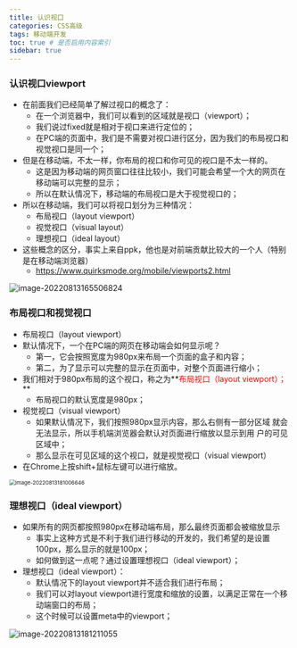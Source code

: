 ```yaml
---
title: 认识视口
categories: CSS高级
tags: 移动端开发
toc: true # 是否启用内容索引
sidebar: true
---
```


### 认识视口viewport

- 在前面我们已经简单了解过视口的概念了：
  - 在一个浏览器中，我们可以看到的区域就是视口（viewport）；
  - 我们说过fixed就是相对于视口来进行定位的；
  - 在PC端的页面中，我们是不需要对视口进行区分，因为我们的布局视口和视觉视口是同一个；
- 但是在移动端，不太一样，你布局的视口和你可见的视口是不太一样的。
  - 这是因为移动端的网页窗口往往比较小，我们可能会希望一个大的网页在移动端可以完整的显示；
  - 所以在默认情况下，移动端的布局视口是大于视觉视口的；
- 所以在移动端，我们可以将视口划分为三种情况：
  - 布局视口（layout viewport）
  - 视觉视口（visual layout）
  - 理想视口（ideal layout）
- 这些概念的区分，事实上来自ppk，他也是对前端贡献比较大的一个人（特别是在移动端浏览器）
  - https://www.quirksmode.org/mobile/viewports2.html

![image-20220813165506824](https://coderyxy-1304887606.cos.ap-nanjing.myqcloud.com/blog%2Fimage-20220813165506824.png)

### 布局视口和视觉视口

- 布局视口（layout viewport）
- 默认情况下，一个在PC端的网页在移动端会如何显示呢？
  - 第一，它会按照宽度为980px来布局一个页面的盒子和内容；
  - 第二，为了显示可以完整的显示在页面中，对整个页面进行缩小；
- 我们相对于980px布局的这个视口，称之为**<span style="color: red;">布局视口（layout viewport）；</span>**
  - 布局视口的默认宽度是980px；
- 视觉视口（visual viewport）
  - 如果默认情况下，我们按照980px显示内容，那么右侧有一部分区域 就会无法显示，所以手机端浏览器会默认对页面进行缩放以显示到用 户的可见区域中；
  - 那么显示在可见区域的这个视口，就是视觉视口（visual viewport）
- 在Chrome上按shift+鼠标左键可以进行缩放。

<img src="https://coderyxy-1304887606.cos.ap-nanjing.myqcloud.com/blog%2Fimage-20220813181006646.png" alt="image-20220813181006646" style="zoom:67%;" />

### 理想视口（ideal viewport）

- 如果所有的网页都按照980px在移动端布局，那么最终页面都会被缩放显示
  - 事实上这种方式是不利于我们进行移动的开发的，我们希望的是设置100px，那么显示的就是100px；
  - 如何做到这一点呢？通过设置理想视口（ideal viewport）；
- 理想视口（ideal viewport）：
  - 默认情况下的layout viewport并不适合我们进行布局；
  - 我们可以对layout viewport进行宽度和缩放的设置，以满足正常在一个移动端窗口的布局；
  - 这个时候可以设置meta中的viewport；

![image-20220813181211055](https://coderyxy-1304887606.cos.ap-nanjing.myqcloud.com/blog%2Fimage-20220813181211055.png)